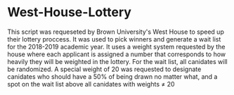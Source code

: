 # West-House-Lottery
This script was requeseted by Brown University's West House to speed up their lottery proccess.  It was used to pick winners
and generate a wait list for the 2018-2019 academic year.  It uses a weight system requested by the house where each
applicant is assigned a number that corresponds to how heavily they will be weighted in the lottery.  For the wait list, all canidates will be randomized.  A special weight of 20 was requested to designate canidates who should have a 50% of being drawn no matter what, and a spot on the wait list above all canidates with weights ≠ 20
